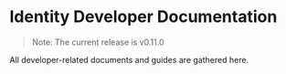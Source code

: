 # Identity Developer Documentation
>Note:
>The current release is v0.11.0

All developer-related documents and guides are gathered here.
